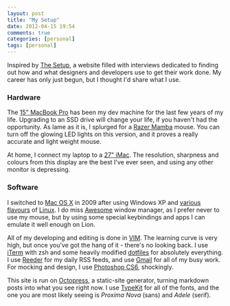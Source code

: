 ```yaml
---
layout: post
title: "My Setup"
date: 2012-04-15 19:54
comments: true
categories: [personal]
tags: [personal]
---
```


Inspired by [The Setup](http://usesthis.com/), a website filled with interviews dedicated to finding out how and what designers and developers use to get their work done. My career has only just begun, but I thought I'd share what I use.

### Hardware

The [15" MacBook Pro](http://www.apple.com/macbookpro/) has been my dev machine for the last few years of my life. Upgrading to an SSD drive will change your life, if you haven't had the opportunity. As lame as it is, I splurged for a <a href="http://www.amazon.com/gp/product/B0054JGGGY/ref=as_li_ss_tl?ie=UTF8&tag=sebadewithsbl-20&linkCode=as2&camp=1789&creative=390957&creativeASIN=B0054JGGGY">Razer Mamba</a> mouse. You can turn off the glowing LED lights on this version, and it proves a really accurate and light weight mouse. 

At home, I connect my laptop to a [27" iMac](http://www.apple.com/imac/). The resolution, sharpness and colours from this display are the best I've ever seen, and using any other monitor is depressing.

### Software

I switched to [Mac OS X](http://www.apple.com/macosx/) in 2009 after using Windows XP and [various](http://www.ubuntu.com/) [flavours](http://www.gentoo.org/) of [Linux](http://www.debian.org/). I do miss [Awesome](http://awesome.naquadah.org/) window manager, as I prefer never to use my mouse, but by using some special keybindings and apps I can emulate it well enough on Lion.

All of my developing and editing is done in [VIM](http://vim.org). The learning curve is very high, but once you've got the hang of it - there's no looking back. I use [iTerm](http://iterm.com) with zsh and some heavily modified [dotfiles](http://github.com/brousalis/dotfiles) for absolutely everything. I use [Reeder](http://reederapp.com) for my daily RSS feeds, and use [Gmail](http://gmail.com) for all of my busy work. For mocking and design, I use [Photoshop CS6](http://adobe.com), shockingly.

This site is run on [Octopress](http://octopress.org), a static-site generator, turning markdown posts into what you see right now. I use [TypeKit](http://typekit.com) for all of the fonts, and the one you are most likely seeing is _Proxima Nova_ (sans) and _Adele_ (serif). 

